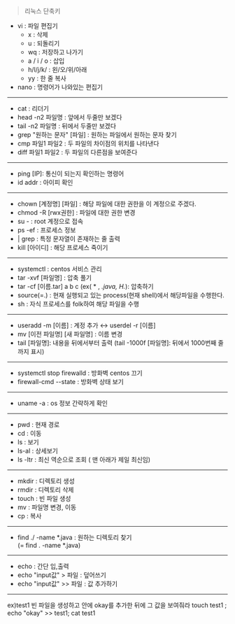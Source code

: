 > 리눅스 단축키

- vi : 파일 편집기
  - x : 삭제
  - u : 되돌리기
  - wq : 저장하고 나가기
  - a / i / o : 삽입
  - h/l/j/k/ : 왼/오/위/아래
  - yy : 한 줄 복사
- nano : 명령어가 나와있는 편집기
---------------------
- cat : 리더기
- head -n2 파일명 : 앞에서 두줄만 보겠다
- tail -n2 파일명 : 뒤에서 두줄만 보겠다
- grep "원하는 문자" [파일] : 원하는 파일에서 원하는 문자 찾기
- cmp 파일1 파일2 : 두 파일의 차이점의 위치를 나타낸다
- diff 파일1 파일2 : 두 파일의 다른점을 보여준다
----------
- ping [IP]: 통신이 되는지 확인하는 명령어
- id addr : 아이피 확인
-----------
- chown [계정명] [파일] : 해당 파일에 대한 권한을 이 계정으로 주겠다.
- chmod -R [rwx권한] : 파일에 대한 권한 변경
- su - : root 계정으로 접속
- ps -ef :  프로세스 정보
- | grep : 특정 문자열이 존재하는 줄 출력
- kill [아이디] : 해당 프로세스 죽이기  
-------------------   
- systemctl : centos 서비스 관리
- tar -xvf [파일명] : 압축 풀기
- tar -cf [이름.tar] a b c (ex( * , *.java, H.*): 압축하기
- source(=.) : 현재 실행되고 있는 process(현재 shell)에서 해당파일을 수행한다.
- sh : 자식 프로세스를 folk하여 해당 파일을 수행  
--------------   
- useradd -m [이름] : 계정 추가 ↔ userdel -r [이름]
- mv [이전 파일명] [새 파일명] : 이름 변경
- tail [파일명]: 내용을 뒤에서부터 출력 (tail -1000f [파일명]: 뒤에서 1000번째 줄까지 표시)  
 ------------------------ 
- systemctl stop firewalld : 방화벽 centos 끄기  
- firewall-cmd --state : 방화벽 상태 보기    
---------------------  
- uname -a : os 정보 간략하게 확인  
 ---------------------   
- pwd : 현재 경로  
- cd : 이동  
- ls : 보기  
- ls-al : 상세보기  
- ls -ltr : 최신 역순으로 조회 ( 맨 아래가 제일 최신임)   
----------------------     
- mkdir : 디렉토리 생성
- rmdir : 디렉토리 삭제
- touch : 빈 파일 생성
-  mv : 파일명 변경, 이동
-  cp : 복사  
--------------
- find ./ -name *.java : 원하는 디렉토리 찾기  
(= find . -name *.java)
-----------------
- echo : 간단 입,출력
- echo "input값" > 파일 : 덮어쓰기
- echo "input값" >> 파일 : 값 추가하기

-------------------------------------
ex)test1 빈 파일을 생성하고 안에 okay를 추가한 뒤에 그 값을 보여줘라
touch test1 ; echo "okay" >> test1; cat test1



  
